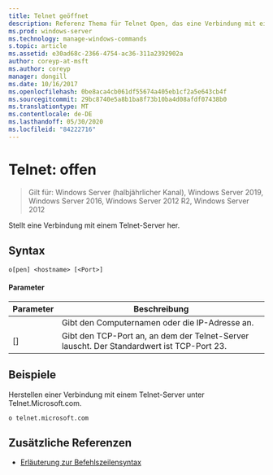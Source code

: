 ```yaml
---
title: Telnet geöffnet
description: Referenz Thema für Telnet Open, das eine Verbindung mit einem Telnet-Server herstellt.
ms.prod: windows-server
ms.technology: manage-windows-commands
s.topic: article
ms.assetid: e30ad68c-2366-4754-ac36-311a2392902a
author: coreyp-at-msft
ms.author: coreyp
manager: dongill
ms.date: 10/16/2017
ms.openlocfilehash: 0be8aca4cb061df55674a405eb1cf2a5e643cb4f
ms.sourcegitcommit: 29bc8740e5a8b1ba8f73b10ba4d08afdf07438b0
ms.translationtype: MT
ms.contentlocale: de-DE
ms.lasthandoff: 05/30/2020
ms.locfileid: "84222716"
---
```

# <a name="telnet-open"></a>Telnet: offen

> Gilt für: Windows Server (halbjährlicher Kanal), Windows Server 2019, Windows Server 2016, Windows Server 2012 R2, Windows Server 2012

Stellt eine Verbindung mit einem Telnet-Server her.

## <a name="syntax"></a>Syntax
```
o[pen] <hostname> [<Port>]
```
#### <a name="parameters"></a>Parameter

| Parameter  |                                        Beschreibung                                         |
|------------|--------------------------------------------------------------------------------------------|
| <hostname> |                         Gibt den Computernamen oder die IP-Adresse an.                         |
|  [<Port>]  | Gibt den TCP-Port an, an dem der Telnet-Server lauscht. Der Standardwert ist TCP-Port 23. |

## <a name="examples"></a>Beispiele
Herstellen einer Verbindung mit einem Telnet-Server unter Telnet.Microsoft.com.
```
o telnet.microsoft.com
```
## <a name="additional-references"></a>Zusätzliche Referenzen
- [Erläuterung zur Befehlszeilensyntax](command-line-syntax-key.md)
